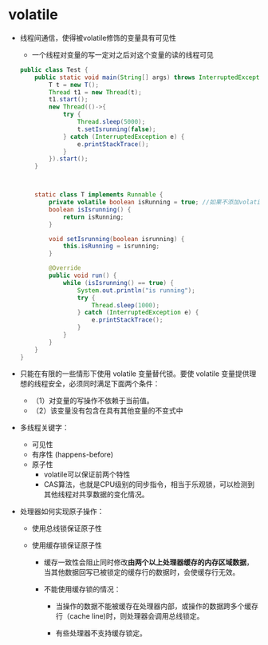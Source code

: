 # volatile

+ 线程间通信，使得被volatile修饰的变量具有可见性

  + 一个线程对变量的写一定对之后对这个变量的读的线程可见

  ```java
  public class Test {
      public static void main(String[] args) throws InterruptedException {
          T t = new T();
          Thread t1 = new Thread(t);
          t1.start();
          new Thread(()->{
              try {
                  Thread.sleep(5000);
                  t.setIsrunning(false);
              } catch (InterruptedException e) {
                  e.printStackTrace();
              }
          }).start();
      }
  
  
  
      static class T implements Runnable {
          private volatile boolean isRunning = true; //如果不添加volatile关键字，则另一个线程修改该状态时，此线程无法发现改变。
          boolean isIsrunning() {
              return isRunning;
          }
  
          void setIsrunning(boolean isrunning) {
              this.isRunning = isrunning;
          }
  
          @Override
          public void run() {
              while (isIsrunning() == true) {
                  System.out.println("is running");
                  try {
                      Thread.sleep(1000);
                  } catch (InterruptedException e) {
                      e.printStackTrace();
                  }
              }
          }
      }
  }
  
  ```

+ 只能在有限的一些情形下使用 volatile 变量替代锁。要使 volatile 变量提供理想的线程安全，必须同时满足下面两个条件：
  - （1）对变量的写操作不依赖于当前值。
  - （2）该变量没有包含在具有其他变量的不变式中
  
+ 多线程关键字：

  - 可见性
  - 有序性 (happens-before)
  - 原子性
    - volatile可以保证前两个特性
    - CAS算法，也就是CPU级别的同步指令，相当于乐观锁，可以检测到其他线程对共享数据的变化情况。

+ 处理器如何实现原子操作：

  + 使用总线锁保证原子性

  + 使用缓存锁保证原子性

    + 缓存一致性会阻止同时修改**由两个以上处理器缓存的内存区域数据**，当其他数据回写已被锁定的缓存行的数据时，会使缓存行无效。

    + 不能使用缓存锁的情况：

      + 当操作的数据不能被缓存在处理器内部，或操作的数据跨多个缓存行（cache line)时，则处理器会调用总线锁定。

      + 有些处理器不支持缓存锁定。

        

